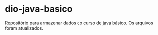 # dio-java-basico
Repositório para armazenar dados do curso de java básico.
Os arquivos foram atualizados.